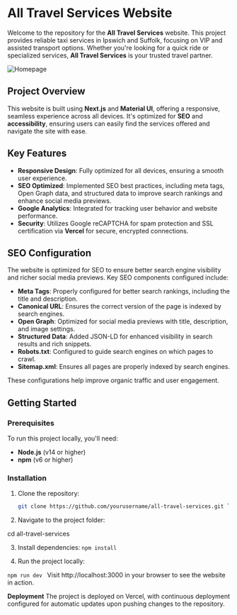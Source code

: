 # **All Travel Services Website**

Welcome to the repository for the **All Travel Services** website. This project provides reliable taxi services in Ipswich and Suffolk, focusing on VIP and assisted transport options. Whether you're looking for a quick ride or specialized services, **All Travel Services** is your trusted travel partner.

![Homepage](https://ik.imagekit.io/gkjgzbxu1/homepage.png?updatedAt=1733408106847)

## **Project Overview**

This website is built using **Next.js** and **Material UI**, offering a responsive, seamless experience across all devices. It's optimized for **SEO** and **accessibility**, ensuring users can easily find the services offered and navigate the site with ease.

## **Key Features**

- **Responsive Design**: Fully optimized for all devices, ensuring a smooth user experience.
- **SEO Optimized**: Implemented SEO best practices, including meta tags, Open Graph data, and structured data to improve search rankings and enhance social media previews.
- **Google Analytics**: Integrated for tracking user behavior and website performance.
- **Security**: Utilizes Google reCAPTCHA for spam protection and SSL certification via **Vercel** for secure, encrypted connections.

## **SEO Configuration**

The website is optimized for SEO to ensure better search engine visibility and richer social media previews. Key SEO components configured include:

- **Meta Tags**: Properly configured for better search rankings, including the title and description.
- **Canonical URL**: Ensures the correct version of the page is indexed by search engines.
- **Open Graph**: Optimized for social media previews with title, description, and image settings.
- **Structured Data**: Added JSON-LD for enhanced visibility in search results and rich snippets.
- **Robots.txt**: Configured to guide search engines on which pages to crawl.
- **Sitemap.xml**: Ensures all pages are properly indexed by search engines.

These configurations help improve organic traffic and user engagement.

## **Getting Started**

### **Prerequisites**

To run this project locally, you'll need:

- **Node.js** (v14 or higher)
- **npm** (v6 or higher)

### **Installation**

1. Clone the repository:
   ```bash
   git clone https://github.com/yourusername/all-travel-services.git ```

2. Navigate to the project folder:

cd all-travel-services

3. Install dependencies:
```npm install```

4. Run the project locally:

```npm run dev ``` 
Visit http://localhost:3000 in your browser to see the website in action.

**Deployment**
The project is deployed on Vercel, with continuous deployment configured for automatic updates upon pushing changes to the repository.
